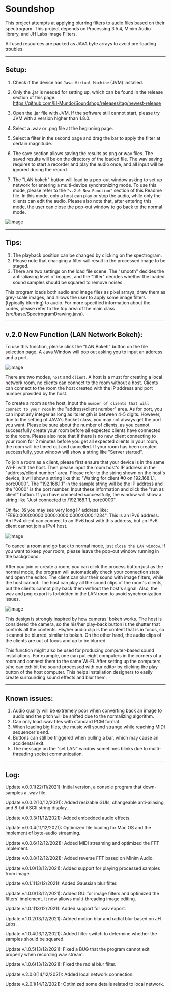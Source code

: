 # Soundshop
This project attempts at applying blurring filters to audio files based on their spectrogram. This project depends on Processing 3.5.4, Minim Audio library, and JH Labs Image Filters.

All used resources are packed as JAVA byte arrays to avoid pre-loading troubles.

-----------------------------------------------------
Setup:
-----------------------------------------------------

1. Check if the device has `Java Virtual Machine` (JVM) installed.
2. Only the .jar is needed for setting up, which can be found in the release section of this page.  
https://github.com/El-Mundo/Soundshop/releases/tag/newest-release  
4. Open the .jar file with JVM. If the software still cannot start, please try JVM with a version higher than 1.8.0.
5. Select a .wav or .png file at the beginning page.
6. Select a filter in the second page and drag the bar to apply the filter at certain magnitude.
7. The save section allows saving the results as png or wav files. The saved results will be on the directory of the loaded file.
The wav saving requires to start a recorder and play the audio once, and all input will be ignored during the record.

7. The "LAN bokeh" button will lead to a pop-out window asking to set up network for entering a multi-device synchronizing mode.
To use this mode, please refer to the `"v.2.0 New Function"` section of this Readme file.
In this mode, only a host can play or stop the audio, while only the clients can edit the audio.
Please also note that, after entering this mode, the user can close the pop-out window to go back to the normal mode.

![image](https://github.com/El-Mundo/Soundshop/blob/master/guide.png)

-----------------------------------------------------
Tips:
-----------------------------------------------------

1. The playback position can be changed by clicking on the spectrogram.
2. Please note that changing a filter will result in the processed image to be staged.
3. There are two settings on the load file scene. The "smooth" decides the anti-aliasing level of images, and the "filter" decides whether the loaded sound samples should be squared to remove noises.

This program loads both audio and image files as pixel arrays, draw them as grey-scale images, and allows the user to apply some image filters (typically blurring) to audio.
For more specified information about the codes, please refer to the top area of the main class (src/base/SpectrogramDrawing.java).


-----------------------------------------------------
v.2.0 New Function (LAN Network Bokeh):
-----------------------------------------------------

To use this function, please click the "LAN Bokeh" button on the file selection page.
A Java Window will pop out asking you to input an address and a port.

![image](https://github.com/El-Mundo/Soundshop/blob/master/setlan.png)

There are two modes, `host` and `client`.
A host is a must for creating a local network room, no clients can connect to the room without a host.
Clients can connect to the room the host created with the IP address and port number provided by the host.

To create a room as the host, input the `number of clients that will connect to your room` in the "address/client number" area.
As for port, you can input any integer as long as its length is between 4-5 digits.
However, due to the setting of JAVA's Socket class, you may not always get the port you want.
Please be sure about the number of clients, as you cannot successfully create your room before all expected clients have connected to the room.
Please also note that if there is no new client connecting to your room for 2 minutes before you get all expected clients in your room, the room will be timed out and cancelled.
If your room has been created successfully, your window will show a string like "Server started".

To join a room as a client, please first ensure that your device is in the same Wi-Fi with the host.
Then please input the room host's IP address in the "address/client number" area.
Please refer to the string shown on the host's device, it will show a string like this: "Waiting for client #0 on 192.168.1.1, port:0000".
The "192.168.1.1" in the sample string will be the IP address and the "0000" is the port number.
Input these information and click the "run as client" button.
If you have connected successfully, the window will show a string like "Just connected to /192.168.1.1, port:0000".

On `Mac OS` you may see very long IP address like: "FE80:0000:0000:0000:0000:0000:0000:1234".
This is an IPv6 address. An IPv4 client can connect to an IPv6 host with this address, but an IPv6 client cannot join a IPv4 host.

![image](https://github.com/El-Mundo/Soundshop/blob/master/connect.png)

To cancel a room and go back to normal mode, just `close the LAN window`.
If you want to keep your room, please leave the pop-out window running in the background.

After you join or create a room, you can click the process button just as the normal mode,
the program will automatically check your connection state and open the editor.
The client can blur their sound with image filters, while the host cannot.
The host can play all the sound clips of the room's clients, but the clients cannot play back them without the host's signal.
Also, the wav and png export is forbidden in the LAN room to avoid synchronization issues.

![image](https://github.com/El-Mundo/Soundshop/blob/master/hostandclient.png)

This design is strongly inspired by how cameras' bokeh works.
The host is considered the camera, so the his/her play-back button is the shutter that controls all the contents.
His/her audio clip is the content that is in focus, so it cannot be blurred, similar to bokeh.
On the other hand, the audio clips of the clients are out of focus and up to be blurred.

This function might also be used for producing computer-based sound installations.
For example, one can put eight computers in the corners of a room and connect them to the same Wi-Fi.
After setting up the computers, s/he can exhibit the sound processed with our editor by clicking the play button of the host computer.
This helps installation designers to easily create surrounding sound effects and blur them.


-----------------------------------------------------
Known issues:
-----------------------------------------------------

1. Audio quality will be extremely poor when converting back an image to audio and the pitch will be shifted due to the normalizing algorithm.
2. Can only load .wav files with standard PCM format.
3. When loading big files, the music will sound strange while reaching MIDI sequencer's end.
4. Buttons can still be triggered when pulling a bar, which may cause an accidental exit.
5. The message on the "set LAN" window sometimes blinks due to multi-threading socket communication.


-----------------------------------------------------
Log:
-----------------------------------------------------

Update v.0.0.1(22/11/2021): Initial version, a console program that down-samples a .wav file.

Update v.0.0.2(10/12/2021): Added resizable GUIs, changeable anti-aliasing, and 8-bit ASCII string display.

Update v.0.0.3(11/12/2021): Added embedded audio effects.

Update v.0.0.4(11/12/2021): Optimized file loading for Mac OS and the implement of byte-audio streaming.

Update v.0.0.6(12/12/2021): Added MIDI streaming and optimized the FFT implement.

Update v.0.0.8(12/12/2021): Added reverse FFT based on Minim Audio.

Update v.0.1.0(13/12/2021): Added support for playing processed samples from image.

Update v.0.1.1(13/12/2021): Added Gaussian blur filter.

Update v.1.0.0(13/12/2021): Added GUI for image filters and optimized the filters' implement. It now allows multi-threading image editing.

Update v.1.0.1(13/12/2021): Added support for wav export.

Update v.1.0.2(13/12/2021): Added motion blur and radial blur based on JH Labs.

Update v.1.0.4(13/12/2021): Added filter switch to determine whether the samples should be squared.

Update v.1.0.5(13/12/2021): Fixed a BUG that the program cannot exit properly when recording wav stream.

Update v.1.0.6(13/12/2021): Fixed the radial blur filter.

Update v.2.0.0(14/12/2021): Added local network connection.

Update v.2.0.1(14/12/2021): Optimized some details related to local network.

